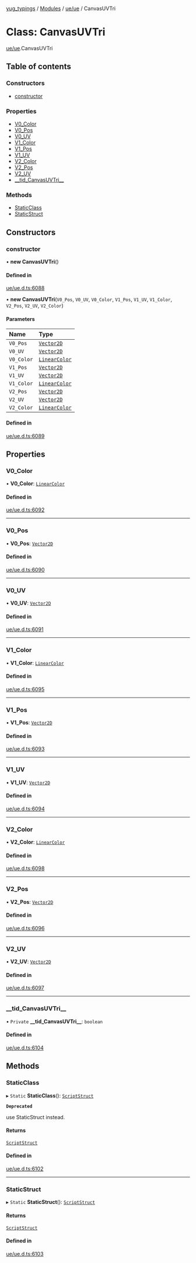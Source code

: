 [yug_typings](../README.md) / [Modules](../modules.md) / [ue/ue](../modules/ue_ue.md) / CanvasUVTri

# Class: CanvasUVTri

[ue/ue](../modules/ue_ue.md).CanvasUVTri

## Table of contents

### Constructors

- [constructor](ue_ue.CanvasUVTri.md#constructor)

### Properties

- [V0\_Color](ue_ue.CanvasUVTri.md#v0_color)
- [V0\_Pos](ue_ue.CanvasUVTri.md#v0_pos)
- [V0\_UV](ue_ue.CanvasUVTri.md#v0_uv)
- [V1\_Color](ue_ue.CanvasUVTri.md#v1_color)
- [V1\_Pos](ue_ue.CanvasUVTri.md#v1_pos)
- [V1\_UV](ue_ue.CanvasUVTri.md#v1_uv)
- [V2\_Color](ue_ue.CanvasUVTri.md#v2_color)
- [V2\_Pos](ue_ue.CanvasUVTri.md#v2_pos)
- [V2\_UV](ue_ue.CanvasUVTri.md#v2_uv)
- [\_\_tid\_CanvasUVTri\_\_](ue_ue.CanvasUVTri.md#__tid_canvasuvtri__)

### Methods

- [StaticClass](ue_ue.CanvasUVTri.md#staticclass)
- [StaticStruct](ue_ue.CanvasUVTri.md#staticstruct)

## Constructors

### constructor

• **new CanvasUVTri**()

#### Defined in

[ue/ue.d.ts:6088](https://github.com/YugMetaverse/yug_typings/blob/25cad34/ue/ue.d.ts#L6088)

• **new CanvasUVTri**(`V0_Pos`, `V0_UV`, `V0_Color`, `V1_Pos`, `V1_UV`, `V1_Color`, `V2_Pos`, `V2_UV`, `V2_Color`)

#### Parameters

| Name | Type |
| :------ | :------ |
| `V0_Pos` | [`Vector2D`](ue_ue_s.Vector2D.md) |
| `V0_UV` | [`Vector2D`](ue_ue_s.Vector2D.md) |
| `V0_Color` | [`LinearColor`](ue_ue_s.LinearColor.md) |
| `V1_Pos` | [`Vector2D`](ue_ue_s.Vector2D.md) |
| `V1_UV` | [`Vector2D`](ue_ue_s.Vector2D.md) |
| `V1_Color` | [`LinearColor`](ue_ue_s.LinearColor.md) |
| `V2_Pos` | [`Vector2D`](ue_ue_s.Vector2D.md) |
| `V2_UV` | [`Vector2D`](ue_ue_s.Vector2D.md) |
| `V2_Color` | [`LinearColor`](ue_ue_s.LinearColor.md) |

#### Defined in

[ue/ue.d.ts:6089](https://github.com/YugMetaverse/yug_typings/blob/25cad34/ue/ue.d.ts#L6089)

## Properties

### V0\_Color

• **V0\_Color**: [`LinearColor`](ue_ue_s.LinearColor.md)

#### Defined in

[ue/ue.d.ts:6092](https://github.com/YugMetaverse/yug_typings/blob/25cad34/ue/ue.d.ts#L6092)

___

### V0\_Pos

• **V0\_Pos**: [`Vector2D`](ue_ue_s.Vector2D.md)

#### Defined in

[ue/ue.d.ts:6090](https://github.com/YugMetaverse/yug_typings/blob/25cad34/ue/ue.d.ts#L6090)

___

### V0\_UV

• **V0\_UV**: [`Vector2D`](ue_ue_s.Vector2D.md)

#### Defined in

[ue/ue.d.ts:6091](https://github.com/YugMetaverse/yug_typings/blob/25cad34/ue/ue.d.ts#L6091)

___

### V1\_Color

• **V1\_Color**: [`LinearColor`](ue_ue_s.LinearColor.md)

#### Defined in

[ue/ue.d.ts:6095](https://github.com/YugMetaverse/yug_typings/blob/25cad34/ue/ue.d.ts#L6095)

___

### V1\_Pos

• **V1\_Pos**: [`Vector2D`](ue_ue_s.Vector2D.md)

#### Defined in

[ue/ue.d.ts:6093](https://github.com/YugMetaverse/yug_typings/blob/25cad34/ue/ue.d.ts#L6093)

___

### V1\_UV

• **V1\_UV**: [`Vector2D`](ue_ue_s.Vector2D.md)

#### Defined in

[ue/ue.d.ts:6094](https://github.com/YugMetaverse/yug_typings/blob/25cad34/ue/ue.d.ts#L6094)

___

### V2\_Color

• **V2\_Color**: [`LinearColor`](ue_ue_s.LinearColor.md)

#### Defined in

[ue/ue.d.ts:6098](https://github.com/YugMetaverse/yug_typings/blob/25cad34/ue/ue.d.ts#L6098)

___

### V2\_Pos

• **V2\_Pos**: [`Vector2D`](ue_ue_s.Vector2D.md)

#### Defined in

[ue/ue.d.ts:6096](https://github.com/YugMetaverse/yug_typings/blob/25cad34/ue/ue.d.ts#L6096)

___

### V2\_UV

• **V2\_UV**: [`Vector2D`](ue_ue_s.Vector2D.md)

#### Defined in

[ue/ue.d.ts:6097](https://github.com/YugMetaverse/yug_typings/blob/25cad34/ue/ue.d.ts#L6097)

___

### \_\_tid\_CanvasUVTri\_\_

• `Private` **\_\_tid\_CanvasUVTri\_\_**: `boolean`

#### Defined in

[ue/ue.d.ts:6104](https://github.com/YugMetaverse/yug_typings/blob/25cad34/ue/ue.d.ts#L6104)

## Methods

### StaticClass

▸ `Static` **StaticClass**(): [`ScriptStruct`](ue_ue.ScriptStruct.md)

**`Deprecated`**

use StaticStruct instead.

#### Returns

[`ScriptStruct`](ue_ue.ScriptStruct.md)

#### Defined in

[ue/ue.d.ts:6102](https://github.com/YugMetaverse/yug_typings/blob/25cad34/ue/ue.d.ts#L6102)

___

### StaticStruct

▸ `Static` **StaticStruct**(): [`ScriptStruct`](ue_ue.ScriptStruct.md)

#### Returns

[`ScriptStruct`](ue_ue.ScriptStruct.md)

#### Defined in

[ue/ue.d.ts:6103](https://github.com/YugMetaverse/yug_typings/blob/25cad34/ue/ue.d.ts#L6103)
